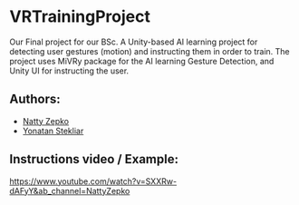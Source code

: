 # VRTrainingProject

Our Final project for our BSc.
A Unity-based AI learning project for detecting user gestures (motion) and instructing them in order to train.
The project uses MiVRy package for the AI learning Gesture Detection, and Unity UI for instructing the user.

## Authors:

- [Natty Zepko](https://github.com/NattyZepko)
- [Yonatan Stekliar]([https://github.com/NattyZepko](https://github.com/YonatanStekliar))

## Instructions video / Example:

https://www.youtube.com/watch?v=SXXRw-dAFyY&ab_channel=NattyZepko
